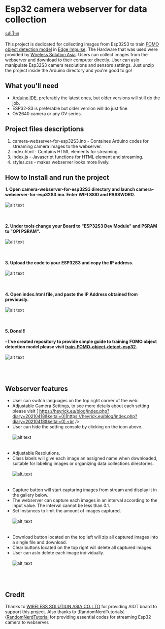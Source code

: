 # Esp32 camera webserver for data collection
[ฉบับไทย](https://github.com/San279/AIoT_Board/blob/main/camera-webserver-for-esp32S3/README-th.md)
<br/>
<br/>
This project is dedicated for collecting images from Esp32S3 to train [FOMO object detection model](https://edge-impulse.gitbook.io/docs/edge-impulse-studio/learning-blocks/object-detection/fomo-object-detection-for-constrained-devices) in [Edge Impulse](https://edgeimpulse.com/). The Hardware that was used were provided by [Wireless Solution Asia](https://wirelesssolution.asia/). Users can collect images from the webserver and download to their computer directly. User can aslo manipulate Esp32S3 camera resolutions and sensors settings. Just unzip the project inside the Arduino directory and you're good to go! 

## What you'll need
- [Arduino IDE](https://www.arduino.cc/en/software), preferably the latest ones, but older versions will still do the job.
- ESP32-S3 is preferable but older version will do just fine.
- OV2640 camera or any OV series. 

## Project files descriptions

1. camera-webserver-for-esp32S3.ino - Containes Arduino codes for streaming camera images to the webserver.
2. index.html - Contains HTML elements for streaming.
3. index.js - Javascript functions for HTML element and streaming.
4. styles.css - makes webserver looks more lively.

## How to Install and run the project
<strong> 1. Open camera-webserver-for-esp32S3 directory and launch camera-webserver-for-esp32S3.ino. Enter WIFI SSID and PASSWORD.  </strong>
<br /><br />
![alt text](/camera-webserver-for-esp32S3/Images_for_readme/ssidPassword.PNG)
<br /><br /><br /><br />
<strong> 2. Under tools change your Board to "ESP32S3 Dev Module" and PSRAM to "OPI PSRAM".  </strong>
<br /><br />
![alt text](/camera-webserver-for-esp32S3/Images_for_readme/IDE_configure.PNG)
<br /><br /><br /><br />
<strong> 3. Upload the code to your ESP32S3 and copy the IP address.  </strong>
<br /><br />
![alt text](/camera-webserver-for-esp32S3/Images_for_readme/ip_IDE.PNG)
<br /><br /><br /><br />
<strong> 4. Open index.html file, and paste the IP Address obtained from previously.  </strong>
<br /><br />
![alt text](/camera-webserver-for-esp32S3/Images_for_readme/ip_prompt.PNG)
<br /><br /><br /><br />
<strong> 5. Done!!!  </strong>
<br/> <br/>
<strong> - I've created repository to provide simple guide to training FOMO object detection model please visit [train-FOMO-object-detect-esp32](https://github.com/San279/train-FOMO-object-detect-esp32). </strong>
<br/> <br/>
![alt text](/camera-webserver-for-esp32S3/Images_for_readme/done.PNG)
<br /><br /><br /><br />
## Webserver features
- User can switch languages on the top right corner of the web.<br />
- Adjustable Camera Settings, to see more details about each setting please visit [
https://heyrick.eu/blog/index.php?diary=20210418&keitai=0](https://heyrick.eu/blog/index.php?diary=20210418&keitai=0).<br />
- User can hide the setting console by clicking on the icon above.<br /><br />
![alt text](/camera-webserver-for-esp32S3/Images_for_readme/setting.PNG)
<br /><br /><br />
- Adjustable Resolutions. <br />
- Class labels will give each image an assigned name when downloaded, suitable for labeling images or organizing data collections directories.<br /><br />
![alt_text](/camera-webserver-for-esp32S3/Images_for_readme/resolution_class.PNG)
<br /><br /><br />
- Capture button will start capturing images from stream and display it in the gallery below. <br />
- The webserver can capture each images in an interval according to the input value. The interval cannot be less than 0.1.  <br />
- Set Instances to limit the amount of images captured.<br /> <br />
![alt_text](/camera-webserver-for-esp32S3/Images_for_readme/capture_console.PNG)
<br /><br /> <br />
- Download button located on the top left will zip all captured images into a single file and download.<br />
- Clear buttons located on the top right will delete all captured images.<br />
- User can aslo delete each image individually.<br /><br />
![alt_text](/camera-webserver-for-esp32S3/Images_for_readme/gallery_img.PNG)
<br /> <br /><br /> <br />
## Credit
Thanks to [WIRELESS SOLUTION ASIA CO.,LTD](https://wirelesssolution.asia/) for providing AIOT board to support this project. Also thanks to [RandomNerdTutorials]([RandomNerdTutorial](https://RandomNerdTutorials.com/esp32-cam-video-streaming-web-server-camera-home-assistant) for providing essential codes for streaming Esp32 camera to webserver.
